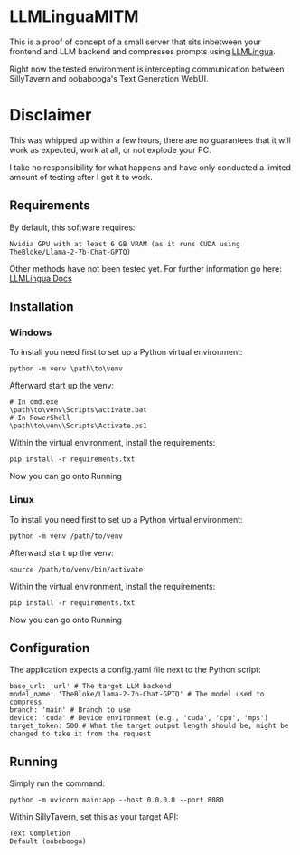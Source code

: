 # LLMLinguaMITM
This is a proof of concept of a small server that sits inbetween your frontend and LLM backend and compresses prompts using [LLMLingua](https://github.com/microsoft/LLMLingua).

Right now the tested environment is intercepting communication between SillyTavern and oobabooga's Text Generation WebUI.

# Disclaimer
This was whipped up within a few hours, there are no guarantees that it will work as expected, work at all, or not explode your PC.

I take no responsibility for what happens and have only conducted a limited amount of testing after I got it to work.

## Requirements
By default, this software requires:
```
Nvidia GPU with at least 6 GB VRAM (as it runs CUDA using TheBloke/Llama-2-7b-Chat-GPTQ)
```

Other methods have not been tested yet. For further information go here: [LLMLingua Docs](https://github.com/microsoft/LLMLingua/blob/main/DOCUMENT.md)

## Installation

### Windows
To install you need first to set up a Python virtual environment:
```
python -m venv \path\to\venv
```
Afterward start up the venv:
```
# In cmd.exe
\path\to\venv\Scripts\activate.bat
# In PowerShell
\path\to\venv\Scripts\Activate.ps1
```
Within the virtual environment, install the requirements:
```
pip install -r requirements.txt
```
Now you can go onto Running

### Linux
To install you need first to set up a Python virtual environment:
```
python -m venv /path/to/venv
```
Afterward start up the venv:
```
source /path/to/venv/bin/activate
```
Within the virtual environment, install the requirements:
```
pip install -r requirements.txt
```
Now you can go onto Running

## Configuration
The application expects a config.yaml file next to the Python script:

```
base_url: 'url' # The target LLM backend
model_name: 'TheBloke/Llama-2-7b-Chat-GPTQ' # The model used to compress
branch: 'main' # Branch to use
device: 'cuda' # Device environment (e.g., 'cuda', 'cpu', 'mps')
target_token: 500 # What the target output length should be, might be changed to take it from the request
```

## Running
Simply run the command:
```
python -m uvicorn main:app --host 0.0.0.0 --port 8080 
```
Within SillyTavern, set this as your target API: 
```
Text Completion
Default (oobabooga)
```
